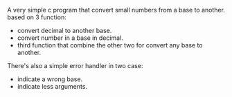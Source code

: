 A very simple c program that convert small numbers from a base to another.
based on 3 function: 
 - convert decimal to another base.
 - convert number in a base in decimal. 
 - third function that combine the other two for convert any base to another. 

There's also a simple error handler in two case: 
 - indicate a wrong base. 
 - indicate less arguments. 
